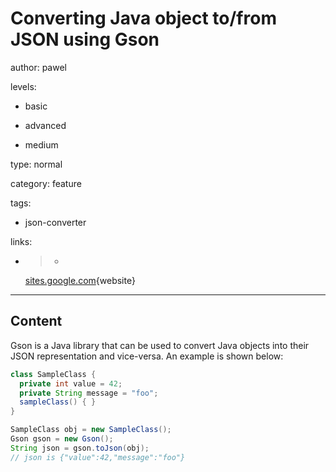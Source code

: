 # Converting Java object to/from JSON using Gson
author: pawel

levels:

  - basic

  - advanced

  - medium

type: normal

category: feature

tags:

  - json-converter

links:

  - >-
    [sites.google.com](https://sites.google.com/site/gson/gson-user-guide#TOC-Object-Examples){website}

---
## Content

Gson is a Java library that can be used to convert Java objects into their JSON representation and vice-versa. An example is shown below:

```java
class SampleClass {
  private int value = 42;
  private String message = "foo";
  sampleClass() { }
}

SampleClass obj = new SampleClass();
Gson gson = new Gson();
String json = gson.toJson(obj);
// json is {"value":42,"message":"foo"}
```